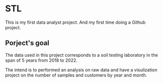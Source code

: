 # STL

This is my first data analyst project. And my first time doing a Github project. 

## Porject's goal

The data used in this project corresponds to a soil testing laboratory in the span of 5 years from 2018 to 2022. 

The intend is to performed an analysis on raw data and have a visulization project on the number of samples and customers by year and month.

